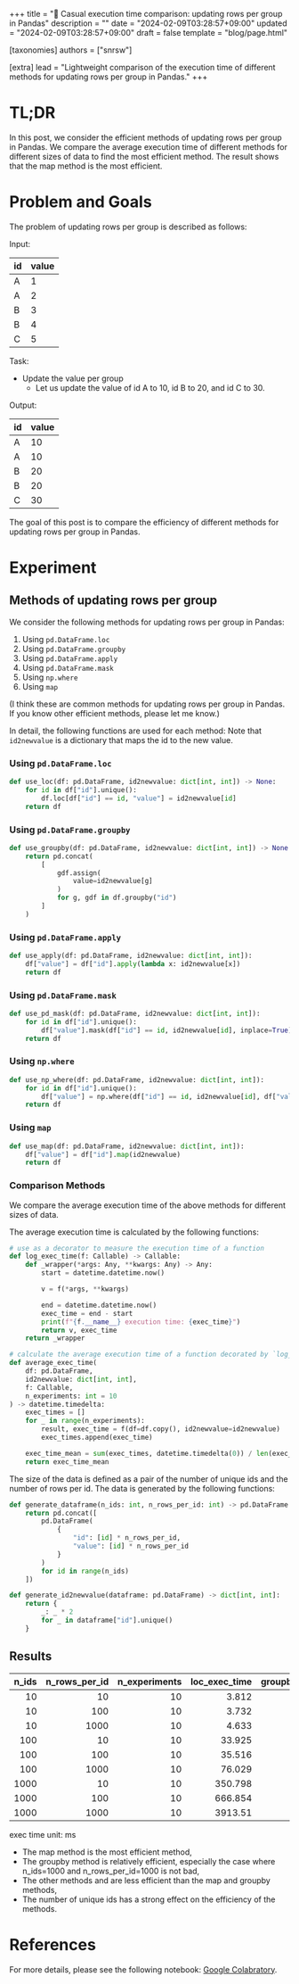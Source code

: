 +++
title = "🍉 Casual execution time comparison: updating rows per group in Pandas"
description = ""
date = "2024-02-09T03:28:57+09:00"
updated = "2024-02-09T03:28:57+09:00"
draft = false
template = "blog/page.html"

[taxonomies]
authors = ["snrsw"]

[extra]
lead = "Lightweight comparison of the execution time of different methods for updating rows per group in Pandas."
+++

# TL;DR

In this post, we consider the efficient methods of updating rows per group in Pandas. We compare the average execution time of different methods for different sizes of data to find the most efficient method.
The result shows that the map method is the most efficient.

# Problem and Goals

The problem of updating rows per group is described as follows:

Input:

|id|value|
|---|---|
|A|1|
|A|2|
|B|3|
|B|4|
|C|5|

Task:
- Update the value per group
  - Let us update the value of id A to 10, id B to 20, and id C to 30.

Output:

|id|value|
|---|---|
|A|10|
|A|10|
|B|20|
|B|20|
|C|30|


The goal of this post is to compare the efficiency of different methods for updating rows per group in Pandas.

# Experiment

## Methods of updating rows per group

We consider the following methods for updating rows per group in Pandas:

1. Using `pd.DataFrame.loc`
2. Using `pd.DataFrame.groupby`
3. Using `pd.DataFrame.apply`
4. Using `pd.DataFrame.mask`
5. Using `np.where`
6. Using `map`

(I think these are common methods for updating rows per group in Pandas. If you know other efficient methods, please let me know.)

In detail, the following functions are used for each method: Note that `id2newvalue` is a dictionary that maps the id to the new value.

### Using `pd.DataFrame.loc`

```python
def use_loc(df: pd.DataFrame, id2newvalue: dict[int, int]) -> None:
    for id in df["id"].unique():
        df.loc[df["id"] == id, "value"] = id2newvalue[id]
    return df
```

### Using `pd.DataFrame.groupby`

```python
def use_groupby(df: pd.DataFrame, id2newvalue: dict[int, int]) -> None:
    return pd.concat(
        [
            gdf.assign(
                value=id2newvalue[g]
            )
            for g, gdf in df.groupby("id")
        ]
    )
```

### Using `pd.DataFrame.apply`

```python
def use_apply(df: pd.DataFrame, id2newvalue: dict[int, int]):
    df["value"] = df["id"].apply(lambda x: id2newvalue[x])
    return df
```

### Using `pd.DataFrame.mask`

```python
def use_pd_mask(df: pd.DataFrame, id2newvalue: dict[int, int]):
    for id in df["id"].unique():
        df["value"].mask(df["id"] == id, id2newvalue[id], inplace=True)
    return df
```

### Using `np.where`

```python
def use_np_where(df: pd.DataFrame, id2newvalue: dict[int, int]):
    for id in df["id"].unique():
        df["value"] = np.where(df["id"] == id, id2newvalue[id], df["value"])
    return df
```

### Using `map`

```python
def use_map(df: pd.DataFrame, id2newvalue: dict[int, int]):
    df["value"] = df["id"].map(id2newvalue)
    return df
```

### Comparison Methods

We compare the average execution time of the above methods for different sizes of data.

The average execution time is calculated by the following functions:

```python
# use as a decorator to measure the execution time of a function
def log_exec_time(f: Callable) -> Callable:
    def _wrapper(*args: Any, **kwargs: Any) -> Any:
        start = datetime.datetime.now()

        v = f(*args, **kwargs)

        end = datetime.datetime.now()
        exec_time = end - start
        print(f"{f.__name__} execution time: {exec_time}")
        return v, exec_time
    return _wrapper

# calculate the average execution time of a function decorated by `log_exec_time`
def average_exec_time(
    df: pd.DataFrame,
    id2newvalue: dict[int, int],
    f: Callable,
    n_experiments: int = 10
) -> datetime.timedelta:
    exec_times = []
    for _ in range(n_experiments):
        result, exec_time = f(df=df.copy(), id2newvalue=id2newvalue)
        exec_times.append(exec_time)

    exec_time_mean = sum(exec_times, datetime.timedelta(0)) / len(exec_times)
    return exec_time_mean

```

The size of the data is defined as a pair of the number of unique ids and the number of rows per id. The data is generated by the following functions:

```python
def generate_dataframe(n_ids: int, n_rows_per_id: int) -> pd.DataFrame:
    return pd.concat([
        pd.DataFrame(
            {
                "id": [id] * n_rows_per_id,
                "value": [id] * n_rows_per_id
            }
        )
        for id in range(n_ids)
    ])
```

```python
def generate_id2newvalue(dataframe: pd.DataFrame) -> dict[int, int]:
    return {
        _: _ * 2
        for _ in dataframe["id"].unique()
    }
```

## Results

|   n_ids |   n_rows_per_id |   n_experiments |   loc_exec_time |   groupby_exec_time |   apply_exec_time |   pd_mask_exec_time |   np_where_exec_time |   map_exec_time |
|--------:|----------------:|---------------:|----------------:|--------------------:|------------------:|--------------------:|---------------------:|----------------:|
|      10 |              10 |             10 |           3.812 |               3.743 |             1.484 |               7.325 |                3.185 |           0.936 |
|      10 |             100 |             10 |           3.732 |               3.8   |             3.968 |               8.65  |                4.157 |           1.705 |
|      10 |            1000 |             10 |           4.633 |               4.506 |            30.338 |               6.556 |                2.888 |           1.148 |
|     100 |              10 |             10 |          33.925 |              23.513 |             3.502 |              74.271 |               43.083 |           1.748 |
|     100 |             100 |             10 |          35.516 |              24.792 |            30.606 |              67.025 |               25.866 |           1.969 |
|     100 |            1000 |             10 |          76.029 |              31.685 |           416.172 |              88.715 |               52.532 |           4.256 |
|    1000 |              10 |             10 |         350.798 |             275.204 |            31.261 |             718.937 |              241.797 |           6.976 |
|    1000 |             100 |             10 |         666.854 |             331.496 |           299.176 |             960.2   |              524.357 |           8.438 |
|    1000 |            1000 |             10 |        3913.51  |             385.758 |          3289.46  |            3783.44  |             4967.53  |          30.878 |

exec time unit: ms


- The map method is the most efficient method,
- The groupby method is relatively efficient, especially the case where n_ids=1000 and n_rows_per_id=1000 is not bad,
- The other methods and are less efficient than the map and groupby methods,
- The number of unique ids has a strong effect on the efficiency of the methods.

# References

For more details, please see the following notebook:
[Google Colabratory](https://colab.research.google.com/drive/1j5BHKRA1VfLR00HPgoEFy_Sfz6UwWtX0?usp=sharing).
